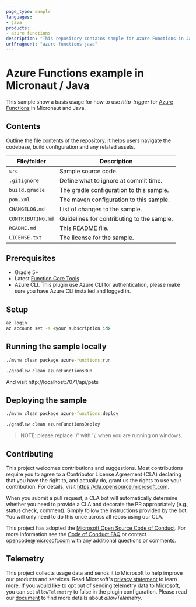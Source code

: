 ```yaml
---
page_type: sample
languages:
- java
products:
- azure functions
description: "This repository contains sample for Azure Functions in Java"
urlFragment: "azure-functions-java"
---
```


# Azure Functions example in Micronaut / Java

This sample show a basis usage for how to use *http-trigger* for [Azure Functions](https://docs.microsoft.com/en-us/azure/azure-functions/) in Micronaut and Java.

## Contents

Outline the file contents of the repository. It helps users navigate the codebase, build configuration and any related assets.

| File/folder       | Description                                |
|-------------------|--------------------------------------------|
| `src`             | Sample source code.                        |
| `.gitignore`      | Define what to ignore at commit time.      |
| `build.gradle`    | The gradle configuration to this sample.   |
| `pom.xml`         | The maven configuration to this sample.   |
| `CHANGELOG.md`    | List of changes to the sample.             |
| `CONTRIBUTING.md` | Guidelines for contributing to the sample. |
| `README.md`       | This README file.                          |
| `LICENSE.txt`         | The license for the sample.                |

## Prerequisites

- Gradle 5+
- Latest [Function Core Tools](https://aka.ms/azfunc-install)
- Azure CLI. This plugin use Azure CLI for authentication, please make sure you have Azure CLI installed and logged in.

## Setup

```cmd
az login
az account set -s <your subscription id>
```

## Running the sample locally

```cmd
./mvnw clean package azure-functions:run
```

```cmd
./gradlew clean azureFunctionsRun
```

And visit http://localhost:7071/api/pets

## Deploying the sample

```cmd
./mvnw clean package azure-functions:deploy
```

```cmd
./gradlew clean azureFunctionsDeploy
```

> NOTE: please replace '/' with '\\' when you are running on windows.


## Contributing

This project welcomes contributions and suggestions.  Most contributions require you to agree to a
Contributor License Agreement (CLA) declaring that you have the right to, and actually do, grant us
the rights to use your contribution. For details, visit https://cla.opensource.microsoft.com.

When you submit a pull request, a CLA bot will automatically determine whether you need to provide
a CLA and decorate the PR appropriately (e.g., status check, comment). Simply follow the instructions
provided by the bot. You will only need to do this once across all repos using our CLA.

This project has adopted the [Microsoft Open Source Code of Conduct](https://opensource.microsoft.com/codeofconduct/).
For more information see the [Code of Conduct FAQ](https://opensource.microsoft.com/codeofconduct/faq/) or
contact [opencode@microsoft.com](mailto:opencode@microsoft.com) with any additional questions or comments.

## Telemetry
This project collects usage data and sends it to Microsoft to help improve our products and services.
Read Microsoft's [privacy statement](https://privacy.microsoft.com/en-us/privacystatement) to learn more.
If you would like to opt out of sending telemetry data to Microsoft, you can set `allowTelemetry` to false in the plugin configuration.
Please read our [document](https://github.com/microsoft/azure-gradle-plugins/wiki/Configuration) to find more details about *allowTelemetry*.
